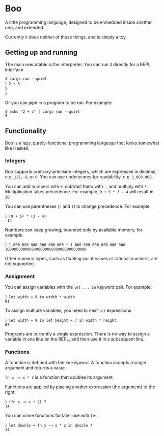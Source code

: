 # Boo

A little programming language, designed to be embedded inside another one, and
extended.

Currently it does neither of these things, and is simply a toy.

## Getting up and running

The main executable is the interpreter. You can run it directly for a REPL
interface:

```
$ cargo run --quiet
〉2 + 3
5
〉
```

Or you can pipe in a program to be run. For example:

```
$ echo '2 + 3' | cargo run --quiet
5
```

## Functionality

Boo is a lazy, purely-functional programming language that looks somewhat like
Haskell.

### Integers

Boo supports arbitrary-precision integers, which are expressed in decimal, e.g.
`123`, `-9`, or `0`. You can use underscores for readability, e.g. `1_000_000`.

You can add numbers with `+`, subtract them with `-`, and multiply with `*`.
Multiplication takes precedence. For example, `9 + 5 * 3 - 4` will result in
`20`.

You can use parentheses (`(` and `)`) to change precedence. For example:

```
〉(9 + 5) * (3 - 4)
-14
```

Numbers can keep growing, bounded only by available memory. for example:

```
〉1_000_000_000_000_000_000 * 1_000_000_000_000_000_000
1000000000000000000000000000000000000
```

Other numeric types, such as floating-point values or rational numbers, are not
supported.

### Assignment

You can assign variables with the `let ... in` keyword pair. For example:

```
〉let width = 9 in width * width
81
```

To assign multiple variables, you need to nest `let` expressions.

```
〉let width = 9 in let height = 7 in width * height
63
```

Programs are currently a single expression. There is no way to assign a
variable in one line on the REPL, and then use it in a subsequent line.

### Functions

A function is defined with the `fn` keyword. A function accepts a single
argument and returns a value.

`fn x -> x * 2` is a function that doubles its argument.

Functions are applied by placing another expression (the argument) to the
right:

```
〉(fn x -> x * 2) 7
14
```

You can name functions for later use with `let`:

```
〉let double = fn x -> x * 2 in double 7
14
```
